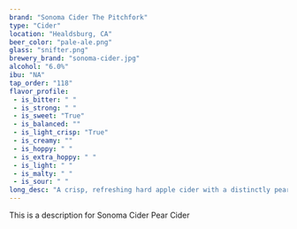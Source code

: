 ```yaml
---
brand: "Sonoma Cider The Pitchfork"
type: "Cider"
location: "Healdsburg, CA"
beer_color: "pale-ale.png"
glass: "snifter.png"
brewery_brand: "sonoma-cider.jpg"
alcohol: "6.0%"
ibu: "NA"
tap_order: "118"
flavor_profile:
 - is_bitter: " "
 - is_strong: " "
 - is_sweet: "True"
 - is_balanced: ""
 - is_light_crisp: "True"
 - is_creamy: ""
 - is_hoppy: " "
 - is_extra_hoppy: " "
 - is_light: " "
 - is_malty: " "
 - is_sour: " "
long_desc: "A crisp, refreshing hard apple cider with a distinctly pear accent and a creamy mouth feel that maintains cider integrity while adding a whole new dimension. Hard to describe, harder still to resist."
---
```


This is a description for Sonoma Cider Pear Cider